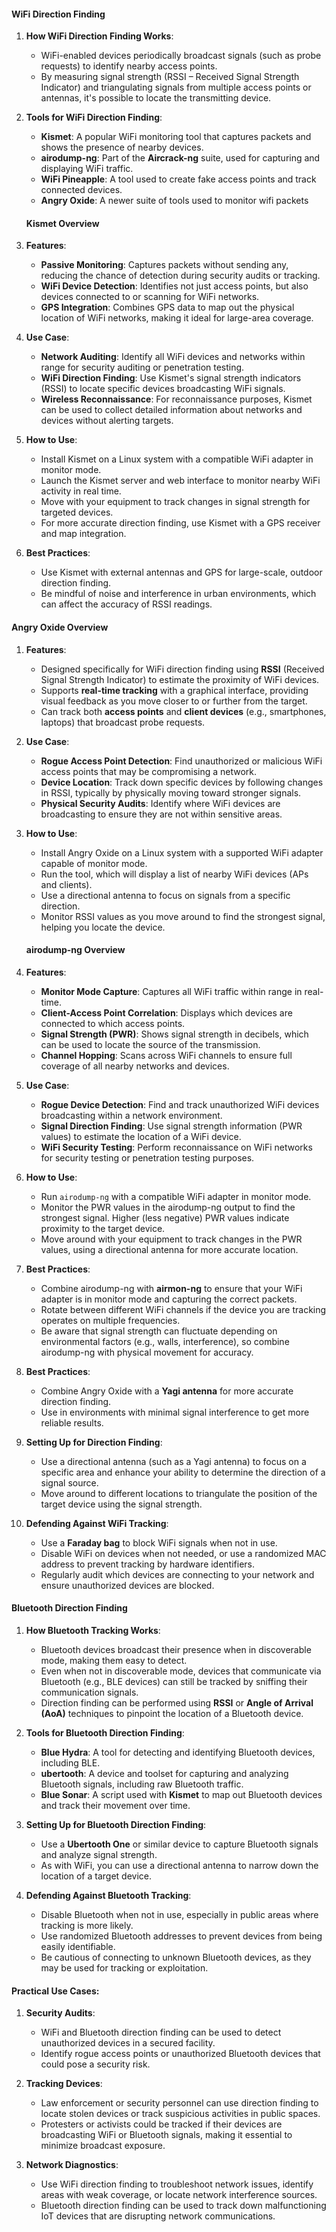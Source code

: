 #### WiFi Direction Finding
1. **How WiFi Direction Finding Works**:
   - WiFi-enabled devices periodically broadcast signals (such as probe requests) to identify nearby access points.
   - By measuring signal strength (RSSI – Received Signal Strength Indicator) and triangulating signals from multiple access points or antennas, it's possible to locate the transmitting device.
   
2. **Tools for WiFi Direction Finding**:
   - **Kismet**: A popular WiFi monitoring tool that captures packets and shows the presence of nearby devices.
   - **airodump-ng**: Part of the **Aircrack-ng** suite, used for capturing and displaying WiFi traffic.
   - **WiFi Pineapple**: A tool used to create fake access points and track connected devices.
   - **Angry Oxide**: A newer suite of tools used to monitor wifi packets

   #### Kismet Overview
1. **Features**:
   - **Passive Monitoring**: Captures packets without sending any, reducing the chance of detection during security audits or tracking.
   - **WiFi Device Detection**: Identifies not just access points, but also devices connected to or scanning for WiFi networks.
   - **GPS Integration**: Combines GPS data to map out the physical location of WiFi networks, making it ideal for large-area coverage.

2. **Use Case**:
   - **Network Auditing**: Identify all WiFi devices and networks within range for security auditing or penetration testing.
   - **WiFi Direction Finding**: Use Kismet's signal strength indicators (RSSI) to locate specific devices broadcasting WiFi signals.
   - **Wireless Reconnaissance**: For reconnaissance purposes, Kismet can be used to collect detailed information about networks and devices without alerting targets.

3. **How to Use**:
   - Install Kismet on a Linux system with a compatible WiFi adapter in monitor mode.
   - Launch the Kismet server and web interface to monitor nearby WiFi activity in real time.
   - Move with your equipment to track changes in signal strength for targeted devices.
   - For more accurate direction finding, use Kismet with a GPS receiver and map integration.

4. **Best Practices**:
   - Use Kismet with external antennas and GPS for large-scale, outdoor direction finding.
   - Be mindful of noise and interference in urban environments, which can affect the accuracy of RSSI readings.

  #### Angry Oxide Overview
1. **Features**:
   - Designed specifically for WiFi direction finding using **RSSI** (Received Signal Strength Indicator) to estimate the proximity of WiFi devices.
   - Supports **real-time tracking** with a graphical interface, providing visual feedback as you move closer to or further from the target.
   - Can track both **access points** and **client devices** (e.g., smartphones, laptops) that broadcast probe requests.

2. **Use Case**:
   - **Rogue Access Point Detection**: Find unauthorized or malicious WiFi access points that may be compromising a network.
   - **Device Location**: Track down specific devices by following changes in RSSI, typically by physically moving toward stronger signals.
   - **Physical Security Audits**: Identify where WiFi devices are broadcasting to ensure they are not within sensitive areas.

3. **How to Use**:
   - Install Angry Oxide on a Linux system with a supported WiFi adapter capable of monitor mode.
   - Run the tool, which will display a list of nearby WiFi devices (APs and clients).
   - Use a directional antenna to focus on signals from a specific direction.
   - Monitor RSSI values as you move around to find the strongest signal, helping you locate the device.
     
   #### airodump-ng Overview
1. **Features**:
   - **Monitor Mode Capture**: Captures all WiFi traffic within range in real-time.
   - **Client-Access Point Correlation**: Displays which devices are connected to which access points.
   - **Signal Strength (PWR)**: Shows signal strength in decibels, which can be used to locate the source of the transmission.
   - **Channel Hopping**: Scans across WiFi channels to ensure full coverage of all nearby networks and devices.

2. **Use Case**:
   - **Rogue Device Detection**: Find and track unauthorized WiFi devices broadcasting within a network environment.
   - **Signal Direction Finding**: Use signal strength information (PWR values) to estimate the location of a WiFi device.
   - **WiFi Security Testing**: Perform reconnaissance on WiFi networks for security testing or penetration testing purposes.

3. **How to Use**:
   - Run `airodump-ng` with a compatible WiFi adapter in monitor mode.
   - Monitor the PWR values in the airodump-ng output to find the strongest signal. Higher (less negative) PWR values indicate proximity to the target device.
   - Move around with your equipment to track changes in the PWR values, using a directional antenna for more accurate location.

4. **Best Practices**:
   - Combine airodump-ng with **airmon-ng** to ensure that your WiFi adapter is in monitor mode and capturing the correct packets.
   - Rotate between different WiFi channels if the device you are tracking operates on multiple frequencies.
   - Be aware that signal strength can fluctuate depending on environmental factors (e.g., walls, interference), so combine airodump-ng with physical movement for accuracy.


4. **Best Practices**:
   - Combine Angry Oxide with a **Yagi antenna** for more accurate direction finding.
   - Use in environments with minimal signal interference to get more reliable results.

3. **Setting Up for Direction Finding**:
   - Use a directional antenna (such as a Yagi antenna) to focus on a specific area and enhance your ability to determine the direction of a signal source.
   - Move around to different locations to triangulate the position of the target device using the signal strength.

4. **Defending Against WiFi Tracking**:
   - Use a **Faraday bag** to block WiFi signals when not in use.
   - Disable WiFi on devices when not needed, or use a randomized MAC address to prevent tracking by hardware identifiers.
   - Regularly audit which devices are connecting to your network and ensure unauthorized devices are blocked.
     
#### Bluetooth Direction Finding
1. **How Bluetooth Tracking Works**:
   - Bluetooth devices broadcast their presence when in discoverable mode, making them easy to detect.
   - Even when not in discoverable mode, devices that communicate via Bluetooth (e.g., BLE devices) can still be tracked by sniffing their communication signals.
   - Direction finding can be performed using **RSSI** or **Angle of Arrival (AoA)** techniques to pinpoint the location of a Bluetooth device.

2. **Tools for Bluetooth Direction Finding**:
   - **Blue Hydra**: A tool for detecting and identifying Bluetooth devices, including BLE.
   - **ubertooth**: A device and toolset for capturing and analyzing Bluetooth signals, including raw Bluetooth traffic.
   - **Blue Sonar**: A script used with **Kismet** to map out Bluetooth devices and track their movement over time.
   
3. **Setting Up for Bluetooth Direction Finding**:
   - Use a **Ubertooth One** or similar device to capture Bluetooth signals and analyze signal strength.
   - As with WiFi, you can use a directional antenna to narrow down the location of a target device.

4. **Defending Against Bluetooth Tracking**:
   - Disable Bluetooth when not in use, especially in public areas where tracking is more likely.
   - Use randomized Bluetooth addresses to prevent devices from being easily identifiable.
   - Be cautious of connecting to unknown Bluetooth devices, as they may be used for tracking or exploitation.

#### Practical Use Cases:
1. **Security Audits**:
   - WiFi and Bluetooth direction finding can be used to detect unauthorized devices in a secured facility.
   - Identify rogue access points or unauthorized Bluetooth devices that could pose a security risk.

2. **Tracking Devices**:
   - Law enforcement or security personnel can use direction finding to locate stolen devices or track suspicious activities in public spaces.
   - Protesters or activists could be tracked if their devices are broadcasting WiFi or Bluetooth signals, making it essential to minimize broadcast exposure.

3. **Network Diagnostics**:
   - Use WiFi direction finding to troubleshoot network issues, identify areas with weak coverage, or locate network interference sources.
   - Bluetooth direction finding can be used to track down malfunctioning IoT devices that are disrupting network communications.

